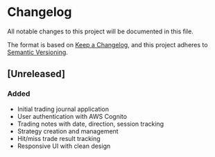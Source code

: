 # Changelog

All notable changes to this project will be documented in this file.

The format is based on [Keep a Changelog](https://keepachangelog.com/en/1.0.0/),
and this project adheres to [Semantic Versioning](https://semver.org/spec/v2.0.0.html).

## [Unreleased]

### Added
- Initial trading journal application
- User authentication with AWS Cognito
- Trading notes with date, direction, session tracking
- Strategy creation and management
- Hit/miss trade result tracking
- Responsive UI with clean design
